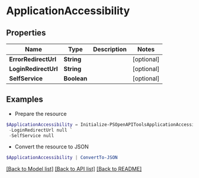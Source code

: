 # ApplicationAccessibility
## Properties

Name | Type | Description | Notes
------------ | ------------- | ------------- | -------------
**ErrorRedirectUrl** | **String** |  | [optional] 
**LoginRedirectUrl** | **String** |  | [optional] 
**SelfService** | **Boolean** |  | [optional] 

## Examples

- Prepare the resource
```powershell
$ApplicationAccessibility = Initialize-PSOpenAPIToolsApplicationAccessibility  -ErrorRedirectUrl null `
 -LoginRedirectUrl null `
 -SelfService null
```

- Convert the resource to JSON
```powershell
$ApplicationAccessibility | ConvertTo-JSON
```

[[Back to Model list]](../README.md#documentation-for-models) [[Back to API list]](../README.md#documentation-for-api-endpoints) [[Back to README]](../README.md)


